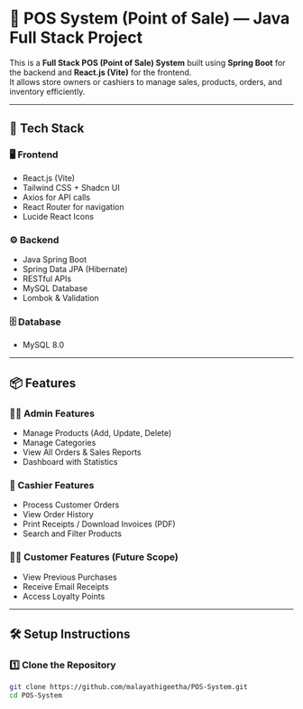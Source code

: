 # 🧮 POS System (Point of Sale) — Java Full Stack Project

This is a **Full Stack POS (Point of Sale) System** built using **Spring Boot** for the backend and **React.js (Vite)** for the frontend.  
It allows store owners or cashiers to manage sales, products, orders, and inventory efficiently.

---

## 🚀 Tech Stack

### 🖥️ Frontend
- React.js (Vite)
- Tailwind CSS + Shadcn UI
- Axios for API calls
- React Router for navigation
- Lucide React Icons

### ⚙️ Backend
- Java Spring Boot
- Spring Data JPA (Hibernate)
- RESTful APIs
- MySQL Database
- Lombok & Validation

### 🗄️ Database
- MySQL 8.0

---

## 📦 Features

### 👨‍💼 Admin Features
- Manage Products (Add, Update, Delete)
- Manage Categories
- View All Orders & Sales Reports
- Dashboard with Statistics

### 🧾 Cashier Features
- Process Customer Orders
- View Order History
- Print Receipts / Download Invoices (PDF)
- Search and Filter Products

### 🧍‍♂️ Customer Features (Future Scope)
- View Previous Purchases
- Receive Email Receipts
- Access Loyalty Points

---

## 🛠️ Setup Instructions

### 1️⃣ Clone the Repository
```bash
git clone https://github.com/malayathigeetha/POS-System.git
cd POS-System
